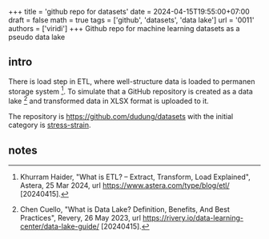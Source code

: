 +++
title = 'github repo for datasets'
date = 2024-04-15T19:55:00+07:00
draft = false
math = true
tags = ['github', 'datasets', 'data lake']
url = '0011'
authors = ['viridi']
+++
Github repo for machine learning datasets as a pseudo data lake <!--more-->


## intro
There is load step in ETL, where well-structure data is loaded to permanen storage system [^haider_2024]. To simulate that a GitHub repository is created as a data lake [^cuello_2023] and transformed data in XLSX format is uploaded to it.

The repository is https://github.com/dudung/datasets with the initial category is [stress-strain](https://github.com/dudung/datasets/tree/main/stress-strain).


## notes
[^cuello_2023]: Chen Cuello, "What is Data Lake? Definition, Benefits, And Best Practices", Revery, 26 May 2023, url https://rivery.io/data-learning-center/data-lake-guide/ [20240415].
[^haider_2024]: Khurram Haider, "What is ETL? – Extract, Transform, Load Explained", Astera, 25 Mar 2024, url https://www.astera.com/type/blog/etl/ [20240415].
